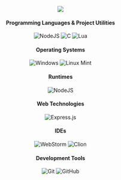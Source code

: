 

<div align="center">

  <a href="https://discordapp.com/users/1093609255623475270" target="_blank"> <img src="https://discord.c99.nl/widget/theme-3/1093609255623475270.png"/></a>


#### Programming Languages & Project Utilities

![NodeJS](https://img.shields.io/badge/node.js-6DA55F?style=for-the-badge&logo=node.js&logoColor=white)
![C](https://img.shields.io/badge/C-00599C?style=for-the-badge&logo=c%2B%2B&logoColor=white&logoColor=white)
![Lua](https://img.shields.io/badge/-Lua-2C2D72?logo=Lua&style=for-the-badge&logoColor=darkblue)

#### Operating Systems

![Windows](https://img.shields.io/badge/Windows-0078D6?style=for-the-badge&logo=windows&logoColor=white)
![Linux Mint](https://img.shields.io/badge/-Linux%20Mint-darkgreen?logo=LinuxMint&style=for-the-badge&logoColor=white)

#### Runtimes

![NodeJS](https://img.shields.io/badge/node.js-6DA55F?style=for-the-badge&logo=node.js&logoColor=white)

#### Web Technologies

![Express.js](https://img.shields.io/badge/express.js-%23404d59.svg?style=for-the-badge&logo=express&logoColor=%2361DAFB)

#### IDEs

![WebStorm](https://img.shields.io/badge/webstorm-143?style=for-the-badge&logo=webstorm&logoColor=white&color=black)
![Clion](https://img.shields.io/badge/clion-143?style=for-the-badge&logo=clion&logoColor=white&color=black)

#### Development Tools

![Git](https://img.shields.io/badge/git-%23F05033.svg?style=for-the-badge&logo=git&logoColor=white)
![GitHub](https://img.shields.io/badge/github-%23121011.svg?style=for-the-badge&logo=github&logoColor=white)
